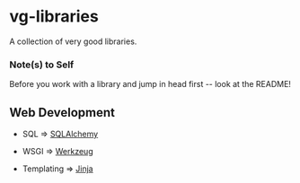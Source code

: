 # vg-libraries
A collection of very good libraries.

### Note(s) to Self
Before you work with a library and jump in head first -- look at the README!


## Web Development

- SQL => [SQLAlchemy](https://github.com/sqlalchemy/sqlalchemy) 

- WSGI =>  [Werkzeug](https://github.com/pallets/werkzeug/) 

- Templating => [Jinja](https://github.com/pallets/jinja) 


